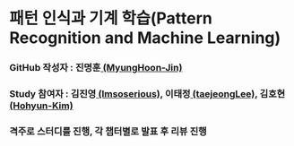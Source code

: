 # 패턴 인식과 기계 학습(Pattern Recognition and Machine Learning)

### GitHub 작성자 : 진명훈[ (MyungHoon-Jin)](https://github.com/MyungHoon-Jin)
### Study 참여자 : 김진영[ (Imsoserious)](https://github.com/Imsoserious), 이태정[ (taejeongLee)](https://github.com/taejeongLee), 김호현[ (Hohyun-Kim)](https://github.com/Hohyun-Kim)

### 격주로 스터디를 진행, 각 챕터별로 발표 후 리뷰 진행
